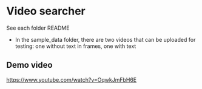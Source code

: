 # Video searcher
See each folder README

- In the sample_data folder, there are two videos that can be uploaded for testing: one without text in frames, one with text

## Demo video
https://www.youtube.com/watch?v=OqwkJmFbH6E